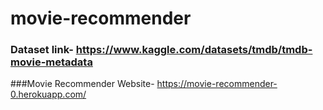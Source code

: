 # movie-recommender
### Dataset link- https://www.kaggle.com/datasets/tmdb/tmdb-movie-metadata
###Movie Recommender Website- https://movie-recommender-0.herokuapp.com/
